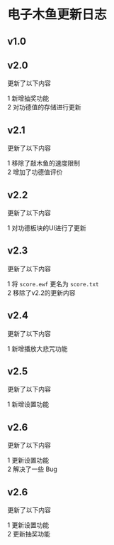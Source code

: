 # 电子木鱼更新日志

## v1.0

## v2.0
更新了以下内容

1 新增抽奖功能    
2 对功德值的存储进行更新

## v2.1
更新了以下内容

1 移除了敲木鱼的速度限制  
2 增加了功德值评价  

## v2.2
更新了以下内容

1 对功德板块的UI进行了更新  

## v2.3
更新了以下内容
 
1 将 `score.ewf` 更名为 `score.txt`  
2 移除了v2.2的更新内容  

## v2.4
更新了以下内容  

1 新增播放大悲咒功能   

## v2.5
更新了以下内容

1 新增设置功能

## v2.6
更新了以下内容

1 更新设置功能    
2 解决了一些 Bug

## v2.6
更新了以下内容

1 更新设置功能    
2 更新抽奖功能  